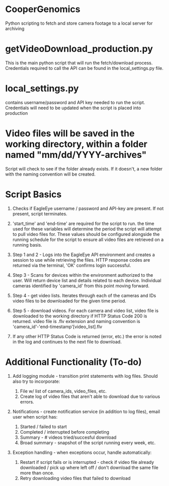 # CooperGenomics
Python scripting to fetch and store camera footage to a local server for archiving

# getVideoDownload_production.py
This is the main python script that will run the fetch/download process. Credentials required to call the API can be found in the local_settings.py file.

# local_settings.py
contains username/password and API key needed to run the script. Credentials will need to be updated when the script is placed into production

# Video files will be saved in the working directory, within a folder named "mm/dd/YYYY-archives"
Script will check to see if the folder already exists. If it doesn't, a new folder with the naming convention will be created.

# Script Basics

1. Checks if EagleEye username / password and API-key are present. If not present, script terminates.

2. 'start_time' and 'end-time' are required for the script to run. the time used for these variables will determine the period the script will attempt to pull video files for. These values should be configured alongside the running schedule for the script to ensure all video files are retrieved on a running basis.

3. Step 1 and 2 - Logs into the EagleEye API environment and creates a session to use while retrieving the files. HTTP response codes are returned via the terminal, 'OK' confirms login successful.

4. Step 3 - Scans for devices within the environment authorized to the user. Will return device list and details related to each device. Individual cameras identified by 'camera_id' from this point moving forward.

5. Step 4 - get video lists. Iterates through each of the cameras and IDs video files to be downloaded for the given time period.

6. Step 5 - download videos. For each camera and video list, video file is downloaded to the working directory if HTTP Status Code 200 is returned. video file is .flv extension and naming convention is 'camera_id'-'end-timestamp'[video_list].flv

7. If any other HTTP Status Code is returned (error, etc.) the error is noted in the log and continues to the next file to download.

# Additional Functionality (To-do)
1. Add logging module - transition print statements with log files. Should also try to incorporate:
    1. File w/ list of camera_ids, video_files, etc.
    2. Create log of video files that aren't able to download due to various errors.

2. Notifications - create notification service (in addition to log files), email user when script has:
    1. Started / failed to start
    2. Completed / interrupted before completing
    3. Summary - # videos tried/succesful download
    4. Broad summary - snapshot of the script running every week, etc.

3. Exception handling - when exceptions occur, handle automatically:
    1. Restart if script fails or is interrupted - check if video file already downloaded / pick up where left off / don't download the same file more than once.
    2. Retry downloading video files that failed to download